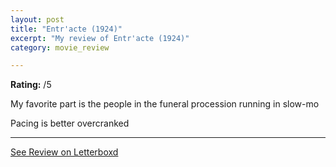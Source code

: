 ```yaml
---
layout: post
title: "Entr'acte (1924)"
excerpt: "My review of Entr'acte (1924)"
category: movie_review

---
```


**Rating:** /5

My favorite part is the people in the funeral procession running in slow-mo

Pacing is better overcranked

<hr>

[See Review on Letterboxd](https://boxd.it/4JNmIJ)
